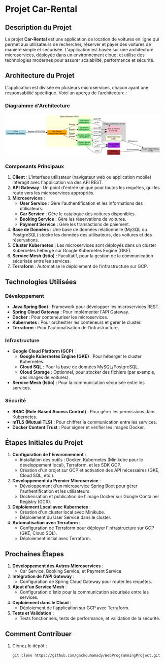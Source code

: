 # Projet Car-Rental

## Description du Projet
Le projet **Car-Rental** est une application de location de voitures en ligne qui permet aux utilisateurs de rechercher, réserver et payer des voitures de manière simple et sécurisée. L'application est basée sur une architecture microservices, déployée dans un environnement cloud, et utilise des technologies modernes pour assurer scalabilité, performance et sécurité.

## Architecture du Projet
L'application est divisée en plusieurs microservices, chacun ayant une responsabilité spécifique. Voici un aperçu de l'architecture :

### Diagramme d'Architecture
![Architecture Car-Rental](architecture_car_rental.png)

### Composants Principaux
1. **Client** : L'interface utilisateur (navigateur web ou application mobile) interagit avec l'application via des API REST.
2. **API Gateway** : Un point d'entrée unique pour toutes les requêtes, qui les route vers les microservices appropriés.
3. **Microservices** :
   - **User Service** : Gère l'authentification et les informations des utilisateurs.
   - **Car Service** : Gère le catalogue des voitures disponibles.
   - **Booking Service** : Gère les réservations de voitures.
   - **Payment Service** : Gère les transactions de paiement.
4. **Base de Données** : Une base de données relationnelle (MySQL ou PostgreSQL) stocke les données des utilisateurs, des voitures et des réservations.
5. **Cluster Kubernetes** : Les microservices sont déployés dans un cluster Kubernetes hébergé sur Google Kubernetes Engine (GKE).
6. **Service Mesh (Istio)** : Facultatif, pour la gestion de la communication sécurisée entre les services.
7. **Terraform** : Automatise le déploiement de l'infrastructure sur GCP.

## Technologies Utilisées
### Développement
- **Java Spring Boot** : Framework pour développer les microservices REST.
- **Spring Cloud Gateway** : Pour implémenter l'API Gateway.
- **Docker** : Pour conteneuriser les microservices.
- **Kubernetes** : Pour orchestrer les conteneurs et gérer le cluster.
- **Terraform** : Pour l'automatisation de l'infrastructure.

### Infrastructure
- **Google Cloud Platform (GCP)** :
  - **Google Kubernetes Engine (GKE)** : Pour héberger le cluster Kubernetes.
  - **Cloud SQL** : Pour la base de données MySQL/PostgreSQL.
  - **Cloud Storage** : Optionnel, pour stocker des fichiers (par exemple, des images de voitures).
- **Service Mesh (Istio)** : Pour la communication sécurisée entre les services.

### Sécurité
- **RBAC (Role-Based Access Control)** : Pour gérer les permissions dans Kubernetes.
- **mTLS (Mutual TLS)** : Pour chiffrer la communication entre les services.
- **Docker Content Trust** : Pour signer et vérifier les images Docker.

## Étapes Initiales du Projet
1. **Configuration de l'Environnement** :
   - Installation des outils : Docker, Kubernetes (Minikube pour le développement local), Terraform, et les SDK GCP.
   - Création d'un projet sur GCP et activation des API nécessaires (GKE, Cloud SQL, etc.).
2. **Développement du Premier Microservice** :
   - Développement d'un microservice Spring Boot pour gérer l'authentification et les utilisateurs.
   - Dockerisation et publication de l'image Docker sur Google Container Registry (GCR).
3. **Déploiement Local avec Kubernetes** :
   - Création d'un cluster local avec Minikube.
   - Déploiement du User Service dans le cluster.
4. **Automatisation avec Terraform** :
   - Configuration de Terraform pour déployer l'infrastructure sur GCP (GKE, Cloud SQL).
   - Déploiement initial avec Terraform.

## Prochaines Étapes
1. **Développement des Autres Microservices** :
   - Car Service, Booking Service, et Payment Service.
2. **Intégration de l'API Gateway** :
   - Configuration de Spring Cloud Gateway pour router les requêtes.
3. **Ajout d'un Service Mesh** :
   - Configuration d'Istio pour la communication sécurisée entre les services.
4. **Déploiement dans le Cloud** :
   - Déploiement de l'application sur GCP avec Terraform.
5. **Tests et Validation** :
   - Tests fonctionnels, tests de performance, et validation de la sécurité.

## Comment Contribuer
1. Clonez le dépôt :
   ```bash
   git clone https://github.com/gackouhamady/WebProgrammingProject.git
